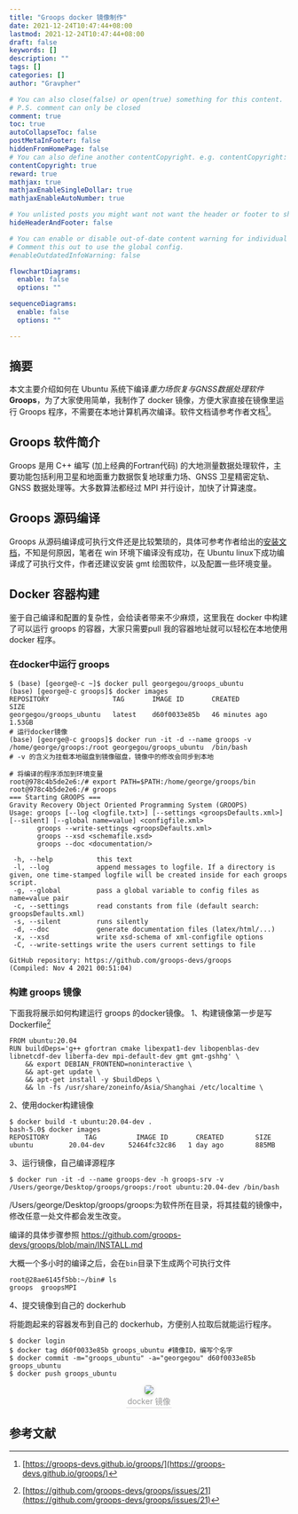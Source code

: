 ```yaml
---
title: "Groops docker 镜像制作"
date: 2021-12-24T10:47:44+08:00
lastmod: 2021-12-24T10:47:44+08:00
draft: false
keywords: []
description: ""
tags: []
categories: []
author: "Gravpher"

# You can also close(false) or open(true) something for this content.
# P.S. comment can only be closed
comment: true
toc: true
autoCollapseToc: false
postMetaInFooter: false
hiddenFromHomePage: false
# You can also define another contentCopyright. e.g. contentCopyright: "This is another copyright."
contentCopyright: true
reward: true
mathjax: true
mathjaxEnableSingleDollar: true
mathjaxEnableAutoNumber: true

# You unlisted posts you might want not want the header or footer to show
hideHeaderAndFooter: false

# You can enable or disable out-of-date content warning for individual post.
# Comment this out to use the global config.
#enableOutdatedInfoWarning: false

flowchartDiagrams:
  enable: false
  options: ""

sequenceDiagrams: 
  enable: false
  options: ""

---
```

## 摘要

本文主要介绍如何在 Ubuntu 系统下编译*重力场恢复与GNSS数据处理软件* **Groops**，为了大家使用简单，我制作了 docker 镜像，方便大家直接在镜像里运行 Groops 程序，不需要在本地计算机再次编译。软件文档请参考作者文档[^1]。

## Groops 软件简介

Groops 是用 C++ 编写 (加上经典的Fortran代码) 的大地测量数据处理软件，主要功能包括利用卫星和地面重力数据恢复地球重力场、GNSS 卫星精密定轨、GNSS 数据处理等。大多数算法都经过 MPI 并行设计，加快了计算速度。

## Groops 源码编译

Groops 从源码编译成可执行文件还是比较繁琐的，具体可参考作者给出的[安装文档](https://github.com/groops-devs/groops/blob/main/INSTALL.md)，不知是何原因，笔者在 win 环境下编译没有成功，在 Ubuntu linux下成功编译成了可执行文件，作者还建议安装 gmt 绘图软件，以及配置一些环境变量。

## Docker 容器构建

鉴于自己编译和配置的复杂性，会给读者带来不少麻烦，这里我在 docker 中构建了可以运行 groops 的容器，大家只需要pull 我的容器地址就可以轻松在本地使用 docker 程序。

### 在docker中运行 groops

```shell
$ (base) [george@-c ~]$ docker pull georgegou/groops_ubuntu
(base) [george@-c groops]$ docker images
REPOSITORY                TAG       IMAGE ID       CREATED          SIZE
georgegou/groops_ubuntu   latest    d60f0033e85b   46 minutes ago   1.53GB
# 运行docker镜像
(base) [george@-c groops]$ docker run -it -d --name groops -v /home/george/groops:/root georgegou/groops_ubuntu  /bin/bash
# -v 的含义为挂载本地磁盘到镜像磁盘，镜像中的修改会同步到本地

# 将编译的程序添加到环境变量
root@978c4b5de2e6:/# export PATH=$PATH:/home/george/groops/bin
root@978c4b5de2e6:/# groops
=== Starting GROOPS ===
Gravity Recovery Object Oriented Programming System (GROOPS)
Usage: groops [--log <logfile.txt>] [--settings <groopsDefaults.xml>] [--silent] [--global name=value] <configfile.xml>
       groops --write-settings <groopsDefaults.xml>
       groops --xsd <schemafile.xsd>
       groops --doc <documentation/>

 -h, --help           this text
 -l, --log            append messages to logfile. If a directory is given, one time-stamped logfile will be created inside for each groops script.
 -g, --global         pass a global variable to config files as name=value pair
 -c, --settings       read constants from file (default search: groopsDefaults.xml)
 -s, --silent         runs silently
 -d, --doc            generate documentation files (latex/html/...)
 -x, --xsd            write xsd-schema of xml-configfile options
 -C, --write-settings write the users current settings to file

GitHub repository: https://github.com/groops-devs/groops
(Compiled: Nov 4 2021 00:51:04)
```

### 构建 groops 镜像

下面我将展示如何构建运行 groops 的docker镜像。
1、构建镜像第一步是写 Dockerfile[^2]
```shell
FROM ubuntu:20.04
RUN buildDeps='g++ gfortran cmake libexpat1-dev libopenblas-dev libnetcdf-dev liberfa-dev mpi-default-dev gmt gmt-gshhg' \
    && export DEBIAN_FRONTEND=noninteractive \
    && apt-get update \
    && apt-get install -y $buildDeps \
    && ln -fs /usr/share/zoneinfo/Asia/Shanghai /etc/localtime \
```
2、使用docker构建镜像
```shell
$ docker build -t ubuntu:20.04-dev .
bash-5.0$ docker images                     
REPOSITORY         TAG          IMAGE ID       CREATED        SIZE
ubuntu         20.04-dev      52464fc32c86   1 day ago        885MB
```
3、运行镜像，自己编译源程序
```shell
$ docker run -it -d --name groops-dev -h groops-srv -v /Users/george/Desktop/groops/groops:/root ubuntu:20.04-dev /bin/bash 
```
/Users/george/Desktop/groops/groops:为软件所在目录，将其挂载的镜像中，修改任意一处文件都会发生改变。

编译的具体步骤参照 https://github.com/groops-devs/groops/blob/main/INSTALL.md

大概一个多小时的编译之后，会在`bin`目录下生成两个可执行文件
```shell
root@28ae6145f5bb:~/bin# ls
groops  groopsMPI
```
4、提交镜像到自己的 dockerhub

将能跑起来的容器发布到自己的 dockerhub，方便别人拉取后就能运行程序。
```shell
$ docker login
$ docker tag d60f0033e85b groops_ubuntu #镜像ID，编写个名字
$ docker commit -m="groops_ubuntu" -a="georgegou" d60f0033e85b groops_ubuntu
$ docker push groops_ubuntu
```
<center>
    <img style="border-radius: 0.3125em;
    box-shadow: 0 2px 4px 0 rgba(34,36,38,.12),0 2px 10px 0 rgba(34,36,38,.08);" 
    src="https://gitee.com/georgegou/gravitychina/raw/picture/202112242310951.png">
    <br>
    <div style="color:orange; border-bottom: 1px solid #d9d9d9;
    display: inline-block;
    color: #999;
    padding: 2px;">docker 镜像</div>
</center>

## 参考文献

[^1]:[https://groops-devs.github.io/groops/](https://groops-devs.github.io/groops/)
[^2]:[https://github.com/groops-devs/groops/issues/21](https://github.com/groops-devs/groops/issues/21)